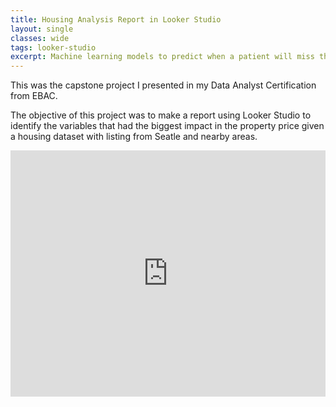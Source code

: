 ```yaml
---
title: Housing Analysis Report in Looker Studio
layout: single
classes: wide
tags: looker-studio
excerpt: Machine learning models to predict when a patient will miss their medical appointment!
---
```


This was the capstone project I presented in my Data Analyst Certification from EBAC. 

The objective of this project was to make a report using Looker Studio to identify the variables that had the biggest impact in the property price given a housing dataset with listing from Seatle and nearby areas. 

<div style="display: flex; justify-content: center;">
<iframe width="700" height="394" src="https://lookerstudio.google.com/embed/reporting/d8c4f950-52f0-43e0-a46e-59a69fe2bd60/page/sF9sD" frameborder="0" style="border:0" allowfullscreen sandbox="allow-storage-access-by-user-activation allow-scripts allow-same-origin allow-popups allow-popups-to-escape-sandbox"></iframe>
</div>